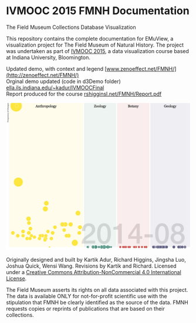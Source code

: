 # IVMOOC 2015 FMNH Documentation
The Field Museum Collections Database Visualization

This repository contains the complete documentation for EMuView, a visualization project for The Field Museum of Natural History. The project was undertaken as part of <a href="http://ivmooc.cns.iu.edu">IVMOOC 2015</a>, a data visualization course based at Indiana University, Bloomington. 

Updated demo, with context and legend [www.zenoeffect.net/FMNH/](http://zenoeffect.net/FMNH/)  
Orginal demo updated (code in d3Demo folder) [ella.ils.indiana.edu/~kadur/IVMOOCFinal](http://ella.ils.indiana.edu/~kadur/IVMOOCFinal)   
Report produced for the course [rshigginsl.net/FMNH/Report.pdf](http://www.rshiggins.net/FMNH/Report.pdf)

![](img/d3fmnh.jpg)      

Originally designed and built by Kartik Adur, Richard Higgins, Jingsha Luo,	Joshua Quick,	Wensi Wang. Revisions by Kartik and Richard. Licensed under a <a rel="license" href="http://creativecommons.org/licenses/by-nc/4.0/">Creative Commons Attribution-NonCommercial 4.0 International License</a>.

The Field Museum asserts its rights on all data associated with this project. The data is available ONLY for not-for-profit scientific use with the stipulation that FMNH be clearly identified as the source of the data. FMNH requests copies or reprints of publications that are based on their collections.  





 
